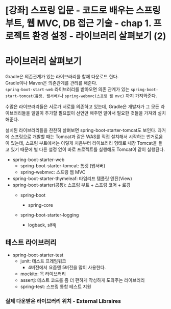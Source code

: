 # [강좌] 스프링 입문 - 코드로 배우는 스프링 부트, 웹 MVC, DB 접근 기술 - chap 1. 프로젝트 환경 설정 - 라이브러리 살펴보기 (2)

# 라이브러리 살펴보기

Gradle은 의존관계가 있는 라이브러리를 함께 다운로드 한다.  
Gradle이나 Maven은 의존관계를 관리를 해준다.  
`spring-boot-start-web` 라이브러리를 받아오면 의존 관계가 있는 `spring-boot-start-tomcat(톰캣, 웹서버)`나 `spring-webmvc(스프링 웹 mvc)` 까지 가져와준다.   

수많은 라이브러리들은 서로가 서로를 의존하고 있는데, Gradle은 개발자가 그 모든 라이브러리들을 일일이 추가할 필요없이 선언만 해주면 알아서 필요한 것들을 가져와 설치해준다.

설치된 라이브러리들을 찬찬히 살펴보면 spring-boot-starter-tomcat도 보인다. 과거에 스프링으로 개발할 때는 Tomcat과 같은 WAS를 직접 설치해서 시작하는 번거로움이 있는데, 스프링 부트에서는 이렇게 처음부터 라이브러리 형태로 내장 Tomcat을 들고 있기 때문에 별 다른 설정 없이 바로 프로젝트를 실행해도 Tomcat이 같이 실행된다.

* spring-boot-starter-web
    * spring-boot-starter-tomcat: 톰캣 (웹서버)
    * spring-webmvc: 스프링 웹 MVC
* spring-boot-starter-thymeleaf: 타임리프 템플릿 엔진(View)
* spring-boot-starter(공통): 스프링 부트 + 스프링 코어 + 로깅
    * spring-boot
        * spring-core
    
    * spring-boot-starter-logging
        * logback, slf4j

## 테스트 라이브러리

* spring-boot-starter-test
    *  junit: 테스트 프레임워크
       * 4버전에서 요즘엔 5버전을 많이 사용한다.  
    * mockito: 목 라이브러리
    * assertj: 테스트 코드를 좀 더 편하게 작성하게 도와주는 라이브러리
    * spring-test: 스프링 통합 테스트 지원

### 실제 다운받은 라이브러리 위치 - External Libraires

